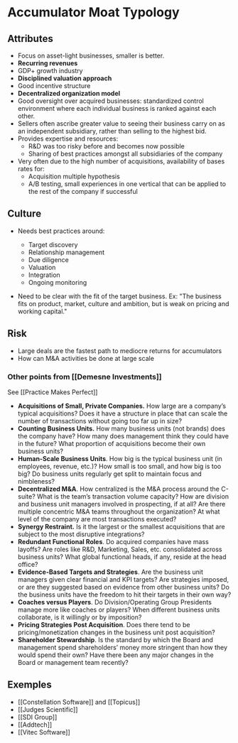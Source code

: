 # Accumulator Moat Typology


## Attributes
- Focus on asset-light businesses, smaller is better.
- **Recurring revenues**
- GDP+ growth industry
- **Disciplined valuation approach**
- Good incentive structure
- **Decentralized organization model**
- Good oversight over acquired businesses: standardized control environment where each individual business is ranked against each other.
- Sellers often ascribe greater value to seeing their business carry on as an independent subsidiary, rather than selling to the highest bid.
- Provides expertise and resources:
	- R&D was too risky before and becomes now possible
	- Sharing of best practices amongst all subsidiaries of the company
- Very often due to the high number of acquisitions, availability of bases rates for:
	- Acquisition multiple hypothesis
	- A/B testing, small experiences in one vertical that can be applied to the rest of the company if successful


## Culture
- Needs best practices around:
	- Target discovery
	- Relationship management
	- Due diligence
	- Valuation
	- Integration
	- Ongoing monitoring
	  
	  
- Need to be clear with the fit of the target business. Ex: "The business fits on product, market, culture and ambition, but is weak on pricing and working capital."


## Risk
- Large deals are the fastest path to mediocre returns for accumulators
- How can M&A activities be done at large scale

### Other points from [[Demesne Investments]]

See [[Practice Makes Perfect]]

- **Acquisitions of Small, Private Companies.** How large are a company’s typical acquisitions? Does it have a structure in place that can scale the number of transactions without going too far up in size?
- **Counting Business Units.** How many business units (not brands) does the company have? How many does management think they could have in the future? What proportion of acquisitions become their own business units?
- **Human-Scale Business Units**. How big is the typical business unit (in employees, revenue, etc.)? How small is too small, and how big is too big? Do business units regularly get split to maintain focus and nimbleness?
- **Decentralized M&A**. How centralized is the M&A process around the C-suite? What is the team’s transaction volume capacity? How are division and business unit managers involved in prospecting, if at all? Are there multiple concentric M&A teams throughout the organization? At what level of the company are most transactions executed?
- **Synergy Restraint.** Is it the largest or the smallest acquisitions that are subject to the most disruptive integrations?
- **Redundant Functional Roles**. Do acquired companies have mass layoffs? Are roles like R&D, Marketing, Sales, etc. consolidated across business units? What global functional heads, if any, reside at the head office?
- **Evidence-Based Targets and Strategies**. Are the business unit managers given clear financial and KPI targets? Are strategies imposed, or are they suggested based on evidence from other business units? Do the business units have the freedom to hit their targets in their own way?
- **Coaches versus Players**. Do Division/Operating Group Presidents manage more like coaches or players? When different business units collaborate, is it willingly or by imposition?
- **Pricing Strategies Post Acquisition**. Does there tend to be pricing/monetization changes in the business unit post acquisition?
- **Shareholder Stewardship**. Is the standard by which the Board and management spend shareholders’ money more stringent than how they would spend their own? Have there been any major changes in the Board or management team recently?






## Exemples

- [[Constellation Software]] and [[Topicus]]
- [[Judges Scientific]]
- [[SDI Group]]
- [[Addtech]]
- [[Vitec Software]]
